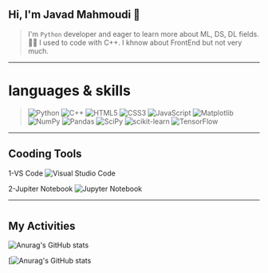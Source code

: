 ## Hi, I'm Javad Mahmoudi 👋 

> I'm `Python` developer and eager to learn more about ML, DS, DL fields.👨‍💻
> I used to  code with C++. I khnow about FrontEnd but not very much.

_____________________________________________

# languages & skills

> ![Python](https://img.shields.io/badge/python-3670A0?style=for-the-badge&logo=python&logoColor=ffdd54)
> ![C++](https://img.shields.io/badge/c++-%2300599C.svg?style=for-the-badge&logo=c%2B%2B&logoColor=white)
> ![HTML5](https://img.shields.io/badge/html5-%23E34F26.svg?style=for-the-badge&logo=html5&logoColor=white)
> ![CSS3](https://img.shields.io/badge/css3-%231572B6.svg?style=for-the-badge&logo=css3&logoColor=white)
> ![JavaScript](https://img.shields.io/badge/javascript-%23323330.svg?style=for-the-badge&logo=javascript&logoColor=%23F7DF1E)
> ![Matplotlib](https://img.shields.io/badge/Matplotlib-%23ffffff.svg?style=for-the-badge&logo=Matplotlib&logoColor=black)
> ![NumPy](https://img.shields.io/badge/numpy-%23013243.svg?style=for-the-badge&logo=numpy&logoColor=white)
> ![Pandas](https://img.shields.io/badge/pandas-%23150458.svg?style=for-the-badge&logo=pandas&logoColor=white)
> ![SciPy](https://img.shields.io/badge/SciPy-%230C55A5.svg?style=for-the-badge&logo=scipy&logoColor=%white)
> ![scikit-learn](https://img.shields.io/badge/scikit--learn-%23F7931E.svg?style=for-the-badge&logo=scikit-learn&logoColor=white)
> ![TensorFlow](https://img.shields.io/badge/TensorFlow-%23FF6F00.svg?style=for-the-badge&logo=TensorFlow&logoColor=white)

________________________________________

## Cooding Tools

1-VS Code 	![Visual Studio Code](https://img.shields.io/badge/Visual%20Studio%20Code-0078d7.svg?style=for-the-badge&logo=visual-studio-code&logoColor=white)

2-Jupiter Notebook ![Jupyter Notebook](https://img.shields.io/badge/jupyter-%23FA0F00.svg?style=for-the-badge&logo=jupyter&logoColor=white)

__________________________________________

#



## My Activities
![Anurag's GitHub stats](https://github-readme-stats.vercel.app/api?username=javad1991&show_icons=true&theme=tokyonight)



[![Anurag's GitHub stats](https://github-readme-stats.vercel.app/api?username=javad1991)



